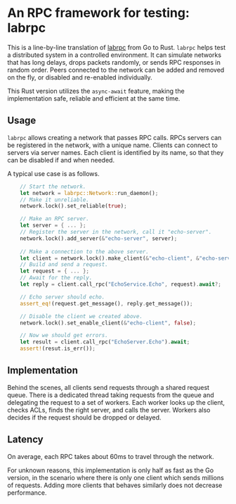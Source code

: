 # An RPC framework for testing: labrpc

This is a line-by-line translation of [labrpc](https://godoc.org/github.com/AlexShtarbev/mit_ds/labrpc) from Go to Rust.
`labrpc` helps test a distributed system in a controlled environment. It can simulate networks that has long delays,
drops packets randomly, or sends RPC responses in random order. Peers connected to the network can be added and removed
on the fly, or disabled and re-enabled individually.

This Rust version utilizes the `async-await` feature, making the implementation safe, reliable and efficient at the same
time.

## Usage
`labrpc` allows creating a network that passes RPC calls. RPCs servers can be registered in the network, with a unique
name. Clients can connect to servers via server names. Each client is identified by its name, so that they can
be disabled if and when needed.

A typical use case is as follows.

```Rust
    // Start the network.
    let network = labrpc::Network::run_daemon();
    // Make it unreliable.
    network.lock().set_reliable(true);

    // Make an RPC server.
    let server = { ... };
    // Register the server in the network, call it "echo-server".
    network.lock().add_server(&"echo-server", server);
    
    // Make a connection to the above server.
    let client = network.lock().make_client(&"echo-client", &"echo-server");
    // Build and send a request.
    let request = { ... };
    // Await for the reply.
    let reply = client.call_rpc("EchoService.Echo", request).await?;

    // Echo server should echo.
    assert_eq!(request.get_message(), reply.get_message());

    // Disable the client we created above.
    network.lock().set_enable_client(&"echo-client", false);

    // Now we should get errors.
    let result = client.call_rpc("EchoServer.Echo").await;
    assert!(resut.is_err());
```

## Implementation
Behind the scenes, all clients send requests through a shared request queue. There is a dedicated thread taking requests
from the queue and delegating the request to a set of workers. Each worker looks up the client, checks ACLs, finds the
right server, and calls the server. Workers also decides if the request should be dropped or delayed.

## Latency
On average, each RPC takes about 60ms to travel through the network.

For unknown reasons, this implementation is only half as fast as the Go version, in the scenario where there is only one
client which sends millions of requests. Adding more clients that behaves similarly does not decrease performance.